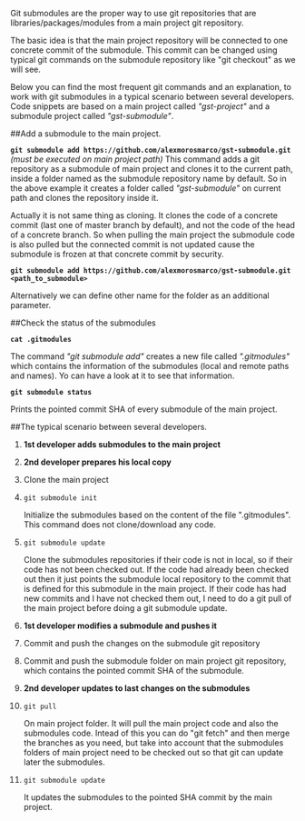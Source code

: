 Git submodules are the proper way to use git repositories that are libraries/packages/modules from a main project git repository.

The basic idea is that the main project repository will be connected to one concrete commit of the submodule. This commit can be changed using typical git commands on the submodule repository like "git checkout" as we will see.

Below you can find the most frequent git commands and an explanation, to work with git submodules in a typical scenario between several developers. Code snippets are based on a main project called *"gst-project"* and a submodule project called *"gst-submodule"*.

##Add a submodule to the main project.

**`git submodule add https://github.com/alexmorosmarco/gst-submodule.git`**
*(must be executed on main project path)*
This command adds a git repository as a submodule of main project and clones it to the current path, inside a folder named as the submodule repository name by default. So in the above example it creates a folder called *"gst-submodule"* on current path and clones the repository inside it.

Actually it is not same thing as cloning. It clones the code of a concrete commit (last one of master branch by default), and not the code of the head of a concrete branch. So when pulling the main project the submodule code is also pulled but the connected commit is not updated cause the submodule is frozen at that concrete commit by security.

**`git submodule add https://github.com/alexmorosmarco/gst-submodule.git <path_to_submodule>`**

Alternatively we can define other name for the folder as an additional parameter.

##Check the status of the submodules

**`cat .gitmodules`**

The command *"git submodule add"* creates a new file called *".gitmodules"* which contains the information of the submodules (local and remote paths and names). Yo can have a look at it to see that information.

**`git submodule status`**

Prints the pointed commit SHA of every submodule of the main project.

##The typical scenario between several developers.

1. **1st developer adds submodules to the main project**
2. **2nd developer prepares his local copy**
  1. Clone the main project
  2. `git submodule init`

     Initialize the submodules based on the content of the file ".gitmodules". This command does not clone/download any code.
  3. `git submodule update`

     Clone the submodules repositories if their code is not in local, so if their code has not been checked out. If the code had already been checked out then it just points the submodule local repository to the commit that is defined for this submodule in the main project. If their code has had new commits and I have not checked them out, I need to do a git pull of the main project before doing a git submodule update.
3. **1st developer modifies a submodule and pushes it**
  1. Commit and push the changes on the submodule git repository
  2. Commit and push the submodule folder on main project git repository, which contains the pointed commit SHA of the submodule.
4. **2nd developer updates to last changes on the submodules**
  1. `git pull`

      On main project folder. It will pull the main project code and also the submodules code. Intead of this you can do "git fetch" and then merge the branches as you need, but take into account that the submodules folders of main project need to be checked out so that git can update later the submodules.
  2. `git submodule update`

     It updates the submodules to the pointed SHA commit by the main project.


